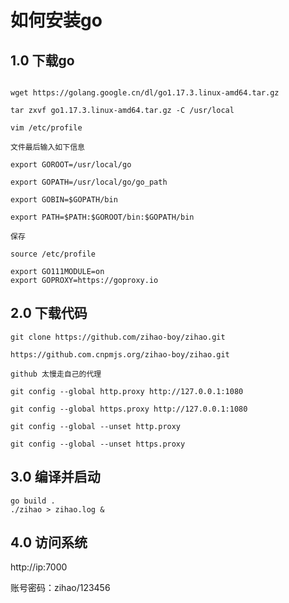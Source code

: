 # 如何安装go

## 1.0 下载go

```shell

wget https://golang.google.cn/dl/go1.17.3.linux-amd64.tar.gz

tar zxvf go1.17.3.linux-amd64.tar.gz -C /usr/local

vim /etc/profile

文件最后输入如下信息

export GOROOT=/usr/local/go

export GOPATH=/usr/local/go/go_path

export GOBIN=$GOPATH/bin

export PATH=$PATH:$GOROOT/bin:$GOPATH/bin

保存

source /etc/profile

export GO111MODULE=on
export GOPROXY=https://goproxy.io
```

## 2.0 下载代码

```shell
git clone https://github.com/zihao-boy/zihao.git

https://github.com.cnpmjs.org/zihao-boy/zihao.git

github 太慢走自己的代理

git config --global http.proxy http://127.0.0.1:1080

git config --global https.proxy http://127.0.0.1:1080

git config --global --unset http.proxy

git config --global --unset https.proxy
```


## 3.0 编译并启动
```shell
go build .
./zihao > zihao.log &
```

## 4.0 访问系统

http://ip:7000 

账号密码：zihao/123456